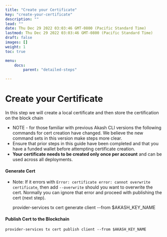 ```yaml
---
title: "Create your Certificate"
key: "create-your-certificate"
description: ""
lead: ""
date: Thu Dec 29 2022 03:03:46 GMT-0800 (Pacific Standard Time)
lastmod: Thu Dec 29 2022 03:03:46 GMT-0800 (Pacific Standard Time)
draft: false
images: []
weight: 1
toc: true

menu:
    docs:
        parent: "detailed-steps"

---
```

Create your Certificate
=======================

In this step we will create a local certificate and then store the certification on the block chain

*   NOTE - for those familiar with previous Akash CLI versions the following commands for cert creation have changed. We believe the new command sets in this version make steps more clear.
*   Ensure that prior steps in this guide have been completed and that you have a funded wallet before attempting certificate creation.
*   **Your certificate needs to be created only once per account** and can be used across all deployments.

#### Generate Cert

*   Note: If it errors with `Error: certificate error: cannot overwrite certificate`, then add `--overwrite` should you want to overwrite the cert. Normally you can ignore that error and proceed with publishing the cert (next step).

    provider-services tx cert generate client --from $AKASH_KEY_NAME
    

#### Publish Cert to the Blockchain

    provider-services tx cert publish client --from $AKASH_KEY_NAME